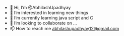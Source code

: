 - 👋 Hi, I’m @AbhilashUpadhyay
- 👀 I’m interested in learning new things
- 🌱 I’m currently learning java script and C
- 💞️ I’m looking to collaborate on ...
- 📫 How to reach me abhilashupadhyay12@gmail.com

<!---
AbhilashUpadhyay/AbhilashUpadhyay is a ✨ special ✨ repository because its `README.md` (this file) appears on your GitHub profile.
You can click the Preview link to take a look at your changes.
hello i am abhilash

--->
